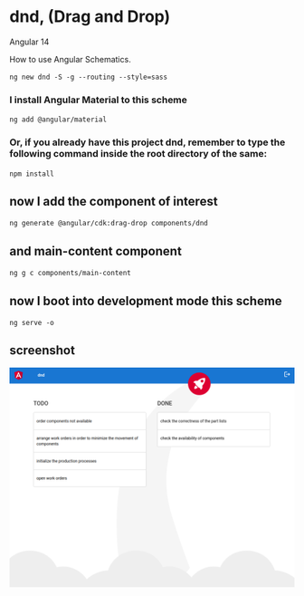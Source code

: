 # dnd, (Drag and Drop)

Angular 14

How to use Angular Schematics.

```shell
ng new dnd -S -g --routing --style=sass
```

### I install Angular Material to this scheme

```shell
ng add @angular/material
```

### Or, if you already have this project dnd, remember to type the following command inside the root directory of the same:

```shell
npm install
```

## now I add the component of interest

```shell
ng generate @angular/cdk:drag-drop components/dnd
```

## and main-content component

```
ng g c components/main-content
```

## now I boot into development mode this scheme

```shell
ng serve -o
```

## screenshot

![drag and drop screenshot](https://github.com/paolomococci/angular-exercises-workshop/blob/main/screenshots/dnd_2022-06-20.png)
